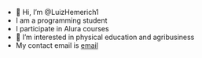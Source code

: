 - 👋 Hi, I’m @LuizHemerich1
- I am a programming student
- I participate in Alura courses
- 👀 I’m interested in physical education and agribusiness
- My contact email is [email](luiz.hemerich@escola.pr.gov.br)
